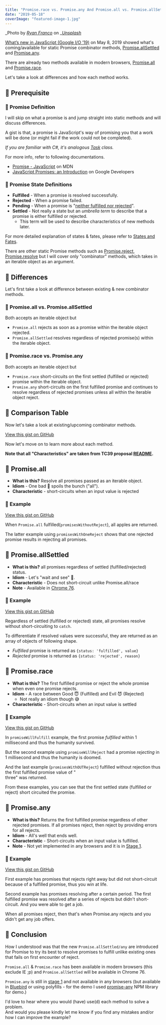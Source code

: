```yaml
---
title: "Promise.race vs. Promise.any And Promise.all vs. Promise.allSettled"
date: "2019-05-18"
coverImage: "featured-image-1.jpg"
---
```


_Photo by _[_Ryan Franco_](https://unsplash.com/photos/C6YVD4keMJY?utm_source=unsplash&utm_medium=referral&utm_content=creditCopyText)_ on _[_Unsplash_](https://unsplash.com/search/photos/pinky-promise?utm_source=unsplash&utm_medium=referral&utm_content=creditCopyText)

[What’s new in JavaScript (Google I/O ’19)](https://www.youtube.com/watch?v=c0oy0vQKEZE) on May 8, 2019 showed what's coming/available for static Promise combinator methods, [Promise.allSettled](https://github.com/tc39/proposal-promise-allSettled) and [Promise.any](https://github.com/tc39/proposal-promise-any).

There are already two methods available in modern browsers, [Promise.all](https://developer.mozilla.org/en-US/docs/Web/JavaScript/Reference/Global_Objects/Promise/all) and [Promise.race](https://developer.mozilla.org/en-US/docs/Web/JavaScript/Reference/Global_Objects/Promise/race).

Let's take a look at differences and how each method works.

## 🚀 Prerequisite

### 🔆 Promise Definition

I will skip on what a promise is and jump straight into static methods and will discuss differences.

A gist is that, a promise is JavaScript's way of promising you that a work will be done (or might fail if the work could not be completed).

_If you are familiar with C#, it's analogous_ [_Task_](https://docs.microsoft.com/en-us/dotnet/api/system.threading.tasks.task) _class._

For more info, refer to following documentations.

- [Promise - JavaScript](https://developer.mozilla.org/en-US/docs/Web/JavaScript/Reference/Global_Objects/Promise) on MDN
- [JavaScript Promises: an Introduction](https://developers.google.com/web/fundamentals/primers/promises) on Google Developers

### 🔆 Promise State Definitions

- **Fulfilled** \- When a promise is resolved successfully.
- **Rejected** \- When a promise failed.
- **Pending** \- When a promise is "[neither fulfilled nor rejected](https://github.com/domenic/promises-unwrapping/blob/master/docs/states-and-fates.md#states)".
- **Settled** \- Not really a state but an _umbrella term_ to describe that a promise is either fulfilled or rejected.
  - This term will be used to describe characteristics of new methods later.

For more detailed explanation of states & fates, please refer to [States and Fates](https://github.com/domenic/promises-unwrapping/blob/master/docs/states-and-fates.md).

There are other static Promise methods such as [Promise.reject](https://developer.mozilla.org/en-US/docs/Web/JavaScript/Reference/Global_Objects/Promise/reject), [Promise.resolve](https://developer.mozilla.org/en-US/docs/Web/JavaScript/Reference/Global_Objects/Promise/resolve) but I will cover only "combinator" methods, which takes in an iterable object as an argument.

## 🚀 Differences

Let's first take a look at difference between existing & new combinator methods.

### 🔅 Promise.all vs. Promise.allSettled

Both accepts an iterable object but

- `Promise.all` rejects as soon as a promise within the iterable object rejected.
- `Promise.allSettled` resolves regardless of rejected promise(s) within the iterable object.

### 🔅 Promise.race vs. Promise.any

Both accepts an iterable object but

- `Promise.race` short-circuits on the first settled (fulfilled or rejected) promise within the iterable object.
- `Promise.any` short-circuits on the first fulfilled promise and continues to resolve regardless of rejected promises unless all within the iterable object reject.

## 🚀 Comparison Table

Now let's take a look at existing/upcoming combinator methods.

<script src="https://gist.github.com/dance2die/9d9f7531775efed3eca1ad70bfd17a73.js"></script>

<a href="https://gist.github.com/dance2die/9d9f7531775efed3eca1ad70bfd17a73">View this gist on GitHub</a>

Now let's move on to learn more about each method.

**Note that all "Characteristics" are taken from TC39 proposal [README](https://github.com/tc39/proposal-promise-any/blob/master/README.md).**

## 🚀 Promise.all

- **What is this?** Resolve all promises passed as an iterable object.
- **Idiom** - One bad 🍏 spoils the bunch ("all").
- **Characteristic** - short-circuits when an input value is rejected

### 🔆 Example

<script src="https://gist.github.com/dance2die/9ba18d739224d408af8a8f239cde9a2b.js"></script>

<a href="https://gist.github.com/dance2die/9ba18d739224d408af8a8f239cde9a2b">View this gist on GitHub</a>

When `Promise.all` fulfilled(`promisesWithoutReject`), all apples are returned.

The latter example using `promisesWithOneReject` shows that one rejected promise results in rejecting all promises.

## 🚀 Promise.allSettled

- **What is this?** all promises regardless of settled (fulfilled/rejected) status.
- **Idiom** - Let's "wait and see" 🤔.
- **Characteristic** - Does not short-circuit unlike Promise.all/race
- **Note** - Available in [Chrome 76](https://www.chromestatus.com/feature/5547381053456384).

### 🔆 Example

<script src="https://gist.github.com/dance2die/e6f491a82eb10a28f3743f68f5c9d4fe.js"></script>

<a href="https://gist.github.com/dance2die/e6f491a82eb10a28f3743f68f5c9d4fe">View this gist on GitHub</a>

Regardless of settled (fulfilled or rejected) state, all promises resolve without short-circuiting to `catch`.

To differentiate if resolved values were successful, they are returned as an array of objects of following shape.

- _Fulfilled_ promise is returned as `{status: 'fulfilled', value}`
- _Rejected_ promise is returned as `{status: 'rejected', reason}`

## 🚀 Promise.race

- **What is this?** The first fulfilled promise or reject the whole promise when even one promise rejects.
- **Idiom** - A race between Good 😇 (Fulfilled) and Evil 😈 (Rejected)
  - Not really an idiom though 😅
- **Characteristic** - Short-circuits when an input value is settled

### 🔆 Example

<script src="https://gist.github.com/dance2die/e59a0f90b6a0ea585520b994652bfb55.js"></script>

<a href="https://gist.github.com/dance2die/e59a0f90b6a0ea585520b994652bfb55">View this gist on GitHub</a>

In `promiseWillFulfill` example, the first promise _fulfilled_ within 1 millisecond and thus the humanity survived.

But the second example using `promiseWillReject` had a promise _rejecting_ in 1 millisecond and thus the humanity is doomed.

And the last example (`promisesWithOUTReject`) fulfilled without rejection thus the first fulfilled promise value of "  
three" was returned.

From these examples, you can see that the first settled state (fulfilled or reject) short circuited the promise.

## 🚀 Promise.any

- **What is this?** Returns the first fulfilled promise regardless of other rejected promises. If all promises reject, then reject by providing errors for all rejects.
- **Idiom** - All's well that ends well.
- **Characteristic** - Short-circuits when an input value is fulfilled.
- **Note** - Not yet implemented in any browsers and it is in [Stage 1](https://tc39.github.io/proposal-promise-any/).

### 🔆 Example

<script src="https://gist.github.com/dance2die/992a1157c191eca2b277e1380b323e8b.js"></script>

<a href="https://gist.github.com/dance2die/992a1157c191eca2b277e1380b323e8b">View this gist on GitHub</a>

First example has promises that rejects right away but did not short-circuit because of a fulfilled promise, thus you win at life.

Second example has promises resolving after a certain period. The first fulfilled promise was resolved after a series of rejects but didn't short-circuit. And you were able to get a job.

When all promises reject, then that's when Promise.any rejects and you didn't get any job offers.

## 👋 Conclusion

How I understood was that the new `Promise.allSettled/any` are introduced for Promise to try its best to resolve promises to fulfill unlike existing ones that fails on first encounter of reject.

`Promise.all` & `Promise.race` has been available in modern browsers (this exclude IE ;p) and `Promise.allSettled` will be available in Chrome 76.

`Promise.any` is still in [stage 1](https://tc39.github.io/proposal-promise-any/) and not available in any browsers (but available in [Bluebird](http://bluebirdjs.com/docs/api/promise.any.html) or using polyfills - for the demo I used [promise-any](https://www.npmjs.com/package/promise-any) NPM library for demo.)

I'd love to hear where you would (have) use(d) each method to solve a problem.  
And would you please kindly let me know if you find any mistakes and/or how I can improve the example?

